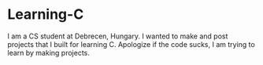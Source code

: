 # Learning-C
I am a CS student at Debrecen, Hungary. I wanted to make and post projects that I built for learning C. Apologize if the code sucks, I am trying to learn by making projects.
